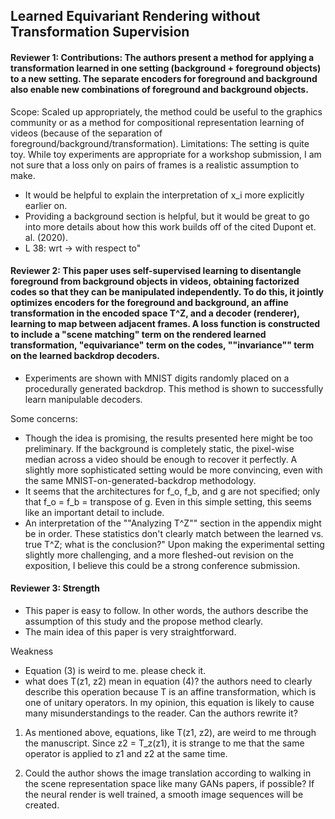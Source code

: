 ## Learned Equivariant Rendering without Transformation Supervision

#### Reviewer 1: Contributions: The authors present a method for applying a transformation learned in one setting (background + foreground objects) to a new setting. The separate encoders for foreground and background also enable new combinations of foreground and background objects.
Scope: Scaled up appropriately, the method could be useful to the graphics community or as a method for compositional representation learning of videos (because of the separation of foreground/background/transformation). 
Limitations: The setting is quite toy. While toy experiments are appropriate for a workshop submission, I am not sure that a loss only on pairs of frames is a realistic assumption to make.

- It would be helpful to explain the interpretation of x_i more explicitly earlier on. 
- Providing a background section is helpful, but it would be great to go into more details about how this work builds off of the cited Dupont et. al. (2020).
- L 38: wrt -> with respect to"

#### Reviewer 2: This paper uses self-supervised learning to disentangle foreground from background objects in videos, obtaining factorized codes so that they can be manipulated independently. To do this, it jointly optimizes encoders for the foreground and background, an affine transformation in the encoded space T^Z, and a decoder (renderer), learning to map between adjacent frames. A loss function is constructed to include a "scene matching" term on the rendered learned transformation, "equivariance" term on the codes, ""invariance"" term on the learned backdrop decoders.
- Experiments are shown with MNIST digits randomly placed on a procedurally generated backdrop. This method is shown to successfully learn manipulable decoders.

Some concerns:
- Though the idea is promising, the results presented here might be too preliminary. If the background is completely static, the pixel-wise median across a video should be enough to recover it perfectly. A slightly more sophisticated setting would be more convincing, even with the same MNIST-on-generated-backdrop methodology.
- It seems that the architectures for f_o, f_b, and g are not specified; only that f_o = f_b = transpose of g. Even in this simple setting, this seems like an important detail to include.
- An interpretation of the ""Analyzing T^Z"" section in the appendix might be in order. These statistics don't clearly match between the learned vs. true T^Z; what is the conclusion?"	Upon making the experimental setting slightly more challenging, and a more fleshed-out revision on the exposition, I believe this could be a strong conference submission.

#### Reviewer 3: Strength
+ This paper is easy to follow. In other words, the authors describe the assumption of this study and the propose method clearly. 
+ The main idea of this paper is very straightforward.

Weakness
- Equation (3) is weird to me. please check it.
- what does T(z1, z2) mean in equation (4)? the authors need to clearly describe this operation because T is an affine transformation, which is one of unitary operators. In my opinion, this equation is likely to cause many misunderstandings to the reader. Can the authors rewrite it? 

1. As mentioned above, equations, like T(z1, z2),  are weird to me through the manuscript. Since z2 = T_z(z1), it is strange to me that the same operator is applied to z1 and z2 at the same time.

2. Could the author shows the image translation according to walking in the scene representation space like many GANs papers, if possible?  If the neural render is well trained, a smooth image sequences will be created. 